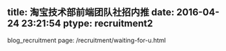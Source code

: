 title: 淘宝技术部前端团队社招内推
date: 2016-04-24 23:21:54
ptype: recruitment2
---

blog_recruitment page: /recruitment/waiting-for-u.html
